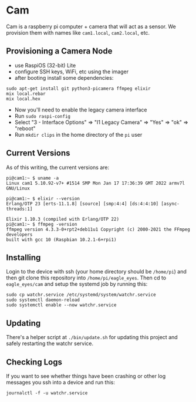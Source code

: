 # Cam

Cam is a raspberry pi computer + camera that will act as a sensor.
We provision them with names like `cam1.local`, `cam2.local`, etc.

## Provisioning a Camera Node

* use RaspiOS (32-bit) Lite
* configure SSH keys, WiFi, etc using the imager
* after booting install some dependencies:

```
sudo apt-get install git python3-picamera ffmpeg elixir
mix local.rebar
mix local.hex
```

* Now you'll need to enable the legacy camera interface
* Run `sudo raspi-config`
* Select "3 - Interface Options" => "I1 Legacy Camera" => "Yes" => "ok" => "reboot"
* Run `mkdir clips` in the home directory of the `pi` user

## Current Versions

As of this writing, the current versions are:

```
pi@cam1:~ $ uname -a
Linux cam1 5.10.92-v7+ #1514 SMP Mon Jan 17 17:36:39 GMT 2022 armv7l GNU/Linux

pi@cam1:~ $ elixir --version
Erlang/OTP 23 [erts-11.1.8] [source] [smp:4:4] [ds:4:4:10] [async-threads:1]

Elixir 1.10.3 (compiled with Erlang/OTP 22)
pi@cam1:~ $ ffmpeg -version
ffmpeg version 4.3.3-0+rpt2+deb11u1 Copyright (c) 2000-2021 the FFmpeg developers
built with gcc 10 (Raspbian 10.2.1-6+rpi1)
```

## Installing

Login to the device with ssh (your home directory should be `/home/pi`) and then
git clone this repository into `/home/pi/eagle_eyes`.
Then cd to `eagle_eyes/cam` and setup the systemd job by running this:

```
sudo cp watchr.service /etc/systemd/system/watchr.service
sudo systemctl daemon-reload
sudo systemctl enable --now watchr.service
```

## Updating

There's a helper script at `./bin/update.sh` for updating this project and safely restarting
the watchr service.

## Checking Logs

If you want to see whether things have been crashing or other log messages you
ssh into a device and run this:

```
journalctl -f -u watchr.service
```

